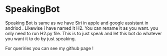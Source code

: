 # SpeakingBot


Speaking Bot is same as we have Siri in apple and google assistant in andriod . 
Likewise i have named it H2. You can rename it as you want.
you only need to run H2.py file. 
This is to just speak and let this bot do whatever you want it to do by just speaking. 

For queriries you can see my github page ! 

